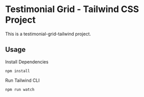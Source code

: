 # Testimonial Grid - Tailwind CSS Project

This is a testimonial-grid-tailwind project.

## Usage

Install Dependencies

```
npm install
```

Run Tailwind CLI

```
npm run watch
```
